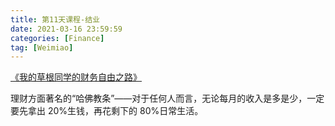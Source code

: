 ```yaml
---
title: 第11天课程-结业
date: 2021-03-16 23:59:59
categories: [Finance]
tag: [Weimiao]
---
```


[《我的草根同学的财务自由之路》](http://xiaobai.yaocaiwuziyou.com/index.php/Home/OldTest/Zao?type=20&id=2444624&imid=11166483&num=11)

理财方面著名的“哈佛教条”——对于任何人而言，无论每月的收入是多是少，一定要先拿出 20%生钱，再花剩下的 80%日常生活。
